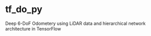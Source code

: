 # tf_do_py
Deep 6-DoF Odometery using LiDAR data and hierarchical network architecture in TensorFlow

